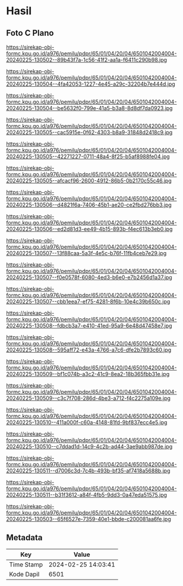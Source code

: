 # Hasil

## Foto C Plano

https://sirekap-obj-formc.kpu.go.id/a976/pemilu/pdpr/65/01/04/20/04/6501042004004-20240225-130502--89b43f7a-1c56-41f2-aa1a-f6411c290b98.jpg

https://sirekap-obj-formc.kpu.go.id/a976/pemilu/pdpr/65/01/04/20/04/6501042004004-20240225-130504--4fa42053-1227-4e45-a29c-32204b7e444d.jpg

https://sirekap-obj-formc.kpu.go.id/a976/pemilu/pdpr/65/01/04/20/04/6501042004004-20240225-130504--be5632f0-799e-41a5-b3a8-8d8df7da0923.jpg

https://sirekap-obj-formc.kpu.go.id/a976/pemilu/pdpr/65/01/04/20/04/6501042004004-20240225-130505--cac5915e-0f62-4303-b8a9-31848d2418c9.jpg

https://sirekap-obj-formc.kpu.go.id/a976/pemilu/pdpr/65/01/04/20/04/6501042004004-20240225-130505--42271227-0711-48a4-8f25-b5af8988fe04.jpg

https://sirekap-obj-formc.kpu.go.id/a976/pemilu/pdpr/65/01/04/20/04/6501042004004-20240225-130505--afcacf96-2600-4912-86b5-0b2170c55c46.jpg

https://sirekap-obj-formc.kpu.go.id/a976/pemilu/pdpr/65/01/04/20/04/6501042004004-20240225-130506--d4821f6a-7406-45b1-ae20-ce2fbd276bb3.jpg

https://sirekap-obj-formc.kpu.go.id/a976/pemilu/pdpr/65/01/04/20/04/6501042004004-20240225-130506--ed2d81d3-ee49-4b15-893b-f4ec613b3eb0.jpg

https://sirekap-obj-formc.kpu.go.id/a976/pemilu/pdpr/65/01/04/20/04/6501042004004-20240225-130507--13f88caa-5a3f-4e5c-b76f-11fb4ceb7e29.jpg

https://sirekap-obj-formc.kpu.go.id/a976/pemilu/pdpr/65/01/04/20/04/6501042004004-20240225-130507--f0e0578f-6080-4ed3-b6e0-e7b2456d1a37.jpg

https://sirekap-obj-formc.kpu.go.id/a976/pemilu/pdpr/65/01/04/20/04/6501042004004-20240225-130507--cbb1eea7-ef75-4281-8f6b-10e4c39b650c.jpg

https://sirekap-obj-formc.kpu.go.id/a976/pemilu/pdpr/65/01/04/20/04/6501042004004-20240225-130508--fdbcb3a7-e410-41ed-95a9-6e48d47458e7.jpg

https://sirekap-obj-formc.kpu.go.id/a976/pemilu/pdpr/65/01/04/20/04/6501042004004-20240225-130508--595aff72-e43a-4766-a7c6-dfe2b7893c60.jpg

https://sirekap-obj-formc.kpu.go.id/a976/pemilu/pdpr/65/01/04/20/04/6501042004004-20240225-130509--bf1c074b-a3c2-41c9-8ea2-18b365fbb31e.jpg

https://sirekap-obj-formc.kpu.go.id/a976/pemilu/pdpr/65/01/04/20/04/6501042004004-20240225-130509--c3c7f708-286d-4be3-a712-f4c2275a109e.jpg

https://sirekap-obj-formc.kpu.go.id/a976/pemilu/pdpr/65/01/04/20/04/6501042004004-20240225-130510--411a000f-c60a-4148-81fd-9bf837ecc4e5.jpg

https://sirekap-obj-formc.kpu.go.id/a976/pemilu/pdpr/65/01/04/20/04/6501042004004-20240225-130510--c7ddad1d-14c9-4c2b-ad44-3ae9abb987de.jpg

https://sirekap-obj-formc.kpu.go.id/a976/pemilu/pdpr/65/01/04/20/04/6501042004004-20240225-130511--d7006c3d-7c4b-493b-bf35-af7418a5688b.jpg

https://sirekap-obj-formc.kpu.go.id/a976/pemilu/pdpr/65/01/04/20/04/6501042004004-20240225-130511--b31f3612-a84f-4fb5-9dd3-0a47eda51575.jpg

https://sirekap-obj-formc.kpu.go.id/a976/pemilu/pdpr/65/01/04/20/04/6501042004004-20240225-130503--65f6527e-7359-40e1-bbde-c200081aa6fe.jpg


## Metadata

| Key        | Value               |
| ---------- | ------------------- |
| Time Stamp | 2024-02-25 14:03:41 |
| Kode Dapil | 6501                |



